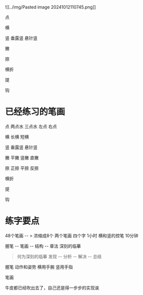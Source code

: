 
![[../img/Pasted image 20241012110745.png]]





点

横

竖    垂露竖  悬针竖

撇

捺

横折

提

钩



# 已经练习的笔画
点
两点水   三点水   左点  右点

横
长横  短横

竖
垂露竖  悬针竖

撇
平撇  竖撇  直撇

捺
正捺 平捺 反捺

横折

提

钩


# 练字要点
48个笔画 -- > 浓缩成8个
两个笔画  四个字  1小时
横和竖的控笔 10分钟

握笔 -- 笔画 -- 结构  -- 章法
深刻的临摹
> 何为深刻的临摹
> 发现 -- 分析 -- 解决 -- 总结

握笔  动作和姿势
横用手腕 竖用手指

笔画


牛皮都已经吹出去了，自己还是得一步步的实现诶